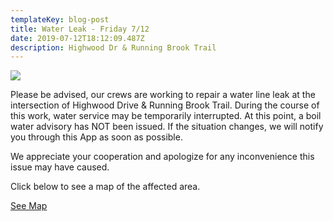```yaml
---
templateKey: blog-post
title: Water Leak - Friday 7/12
date: 2019-07-12T18:12:09.487Z
description: Highwood Dr & Running Brook Trail
---
```

![](/img/leak_01.jpeg)

Please be advised, our crews are working to repair a water line leak at the intersection of Highwood Drive & Running Brook Trail. During the course of this work, water service may be temporarily interrupted. At this point, a boil water advisory has NOT been issued. If the  situation changes, we will notify you through this App as soon as possible.

We appreciate your cooperation and apologize for any inconvenience this issue may have caused.

Click below to see a map of the affected area.

[See Map](https://farmdalewaterdistrict.geosync.cloud/map?layer=Advisory&feature=0)
